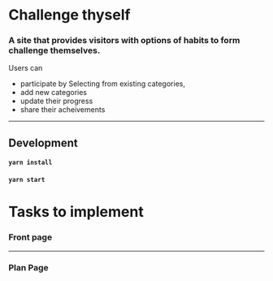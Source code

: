 # Challenge thyself

### A site that provides visitors with options of habits to form challenge themselves.

Users can

- participate by Selecting from existing categories,
- add new categories
- update their progress
- share their acheivements

---

## Development

#### `yarn install`

#### `yarn start`

# Tasks to implement

### Front page

---

### Plan Page
